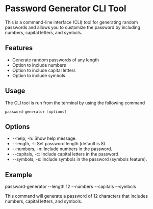 # Password Generator CLI Tool

This is a command-line interface (CLI) tool for generating random passwords and allows you to customize the password by including numbers, capital letters, and symbols.

## Features

- Generate random passwords of any length
- Option to include numbers 
- Option to include capital letters
- Option to include symbols

## Usage

The CLI tool is run from the terminal by using the following command

    password-generator [options]

## Options

* --help, -h: Show help message.
* --length, -l: Set password length (default is 8).
* --numbers, -n: Include numbers in the password.
* --capitals, -c: Include capital letters in the password.
* --symbols, -s: Include symbols in the password (symbols feature).

## Example

password-generator --length 12 --numbers --capitals --symbols

This command will generate a password of 12 characters that includes numbers, capital letters, and symbols.


